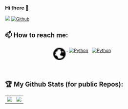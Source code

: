 ### Hi there 👋
![](https://visitor-badge.laobi.icu/badge?page_id=danielpfernandes.danielpfernandes) [![Github](https://img.shields.io/github/followers/danielpfernandes?label=Followers&logo=Github)](https://github.com/danielpfernandes)

## 📫 How to reach me:

<p align="center">
 <a href="https://danielpfernandes.github.io/" target="_blank" rel="noopener noreferrer"> <img src="https://raw.githubusercontent.com/iconic/open-iconic/master/svg/globe.svg" alt="Python" height="40" style="vertical-align:top; margin:4px"> </a>
 <a href="https://www.linkedin.com/in/paivafernandes" target="_blank" rel="noopener noreferrer"> <img src="https://cdn.jsdelivr.net/npm/simple-icons@v3/icons/linkedin.svg" alt="Python" height="40" style="vertical-align:top; margin:4px"></a>
 <a href="mailto:daniel.paivafernandes@gmail.com"> <img src="https://cdn.jsdelivr.net/npm/simple-icons@v3/icons/gmail.svg" alt="Python" height="40" style="vertical-align:top; margin:4px"></a> 
</p>

<br />

## :trophy: My Github Stats (for public Repos):

<table>
  <tr>
    <td align="center">
      <a href="https://github-readme-stats.vercel.app/api?username=danielpfernandes&count_private=true&show_icons=true&hide_border=true&hide_rank=true">
        <img src="https://github-readme-stats.vercel.app/api?username=danielpfernandes&count_private=true&show_icons=true&hide_border=true&hide_rank=true" />
      </a>
    </td>
    <!--td align="center">
      <a href="https://git.io/streak-stats">
       <img src="https://github-readme-streak-stats.herokuapp.com?user=danielpfernandes&hide_border=true&card_width=300&hide_longest_streak=true" />
    </a>
  </td-->
    <td align="center">
      <a href="https://github-readme-stats.vercel.app/api/top-langs/?username=danielpfernandes&langs_count=10">
        <img src="https://github-readme-stats.vercel.app/api/top-langs/?username=danielpfernandes&langs_count=10&layout=compact&card_width=260&hide_border=true" />
      </a>
    </td>
  </tr>
</table>

[website]: https://danielpfernandes.github.io/
[linkedin]: https://linkedin.com/in/paivafernandes
[mail]: mailto:daniel.paivafernandes@gmail.com

